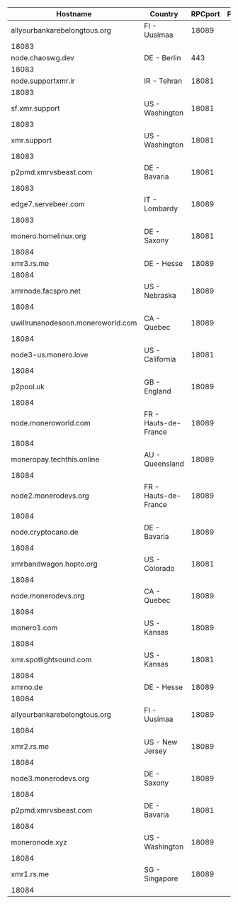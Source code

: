 Hostname | Country | RPCport | P2Pport
--- | --- | --- | ---
allyourbankarebelongtous.org | FI - Uusimaa | 18089
 | 18083
node.chaoswg.dev | DE - Berlin | 443
 | 18083
node.supportxmr.ir | IR - Tehran | 18081
 | 18083
sf.xmr.support | US - Washington | 18081
 | 18083
xmr.support | US - Washington | 18081
 | 18083
p2pmd.xmrvsbeast.com | DE - Bavaria | 18081
 | 18083
edge7.servebeer.com | IT - Lombardy | 18089
 | 18083
monero.homelinux.org | DE - Saxony | 18081
 | 18084
xmr3.rs.me | DE - Hesse | 18089
 | 18084
xmrnode.facspro.net | US - Nebraska | 18089
 | 18084
uwillrunanodesoon.moneroworld.com | CA - Quebec | 18089
 | 18084
node3-us.monero.love | US - California | 18081
 | 18084
p2pool.uk | GB - England | 18089
 | 18084
node.moneroworld.com | FR - Hauts-de-France | 18089
 | 18084
moneropay.techthis.online | AU - Queensland | 18089
 | 18084
node2.monerodevs.org | FR - Hauts-de-France | 18089
 | 18084
node.cryptocano.de | DE - Bavaria | 18089
 | 18084
xmrbandwagon.hopto.org | US - Colorado | 18081
 | 18084
node.monerodevs.org | CA - Quebec | 18089
 | 18084
monero1.com | US - Kansas | 18089
 | 18084
xmr.spotlightsound.com | US - Kansas | 18081
 | 18084
xmrno.de | DE - Hesse | 18089
 | 18084
allyourbankarebelongtous.org | FI - Uusimaa | 18089
 | 18084
xmr2.rs.me | US - New Jersey | 18089
 | 18084
node3.monerodevs.org | DE - Saxony | 18089
 | 18084
p2pmd.xmrvsbeast.com | DE - Bavaria | 18081
 | 18084
moneronode.xyz | US - Washington | 18089
 | 18084
xmr1.rs.me | SG - Singapore | 18089
 | 18084
